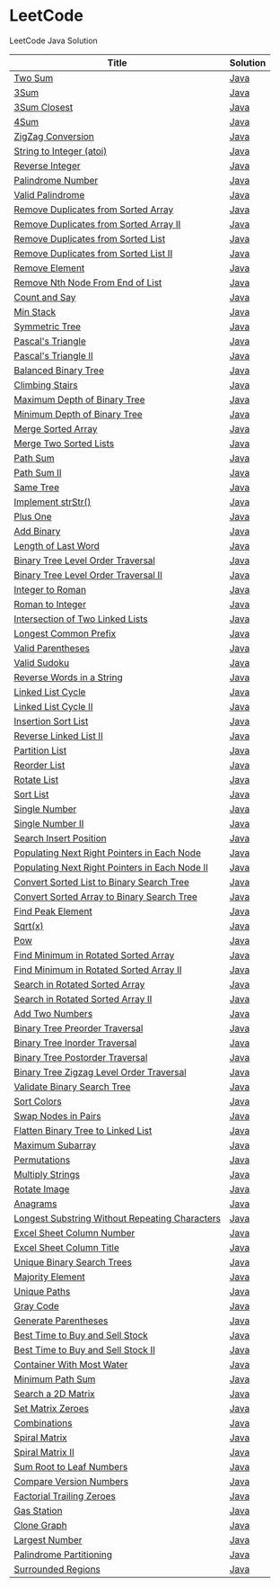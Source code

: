 LeetCode
========

LeetCode Java Solution

| Title | Solution |
| ----- | -------- |
| [Two Sum](https://oj.leetcode.com/problems/two-sum/) | [Java](./src/TwoSum.java) |
| [3Sum](https://oj.leetcode.com/problems/3sum/) | [Java](./src/ThreeSum.java) |
| [3Sum Closest](https://oj.leetcode.com/problems/3sum-closest/) | [Java](./src/ThreeSumClosest.java) |
| [4Sum](https://oj.leetcode.com/problems/4sum/) | [Java](./src/FourSum.java) |
| [ZigZag Conversion](https://oj.leetcode.com/problems/zigzag-conversion/) | [Java](./src/ZigZag.java) |
| [String to Integer (atoi)](https://oj.leetcode.com/problems/string-to-integer-atoi/) | [Java](./src/StringToInteger.java) |
| [Reverse Integer](https://oj.leetcode.com/problems/reverse-integer/) | [Java](./src/ReverseInteger.java) |
| [Palindrome Number](https://oj.leetcode.com/problems/palindrome-number/) | [Java](./src/PalindromeNumber.java) |
| [Valid Palindrome](https://oj.leetcode.com/problems/valid-palindrome/) | [Java](./src/ValidPalindrome.java) |
| [Remove Duplicates from Sorted Array](https://oj.leetcode.com/problems/remove-duplicates-from-sorted-array/) | [Java](./src/RemoveDuplicatesFromSortedArray.java) |
| [Remove Duplicates from Sorted Array II](https://oj.leetcode.com/problems/remove-duplicates-from-sorted-array-ii/) | [Java](./src/RemoveDuplicatesFromSortedArrayII.java) |
| [Remove Duplicates from Sorted List](https://oj.leetcode.com/problems/remove-duplicates-from-sorted-list/) | [Java](./src/RemoveDuplicatesFromSortedList.java) |
| [Remove Duplicates from Sorted List II](https://oj.leetcode.com/problems/remove-duplicates-from-sorted-list-ii/) | [Java](./src/RemoveDuplicatesFromSortedListII.java) |
| [Remove Element](https://oj.leetcode.com/problems/remove-element/) | [Java](./src/RemoveElement.java) |
| [Remove Nth Node From End of List](https://oj.leetcode.com/problems/remove-nth-node-from-end-of-list/) | [Java](./src/RemoveNthNodeFromEndOfList.java) |
| [Count and Say](https://oj.leetcode.com/problems/count-and-say/) | [Java](./src/CountAndSay.java) |
| [Min Stack](https://oj.leetcode.com/problems/min-stack/) | [Java](./src/MinStack.java) |
| [Symmetric Tree](https://oj.leetcode.com/problems/symmetric-tree/) | [Java](./src/SymmetricTree.java) |
| [Pascal's Triangle](https://oj.leetcode.com/problems/pascals-triangle/) | [Java](./src/PascalTriangle.java) |
| [Pascal's Triangle II](https://oj.leetcode.com/problems/pascals-triangle-ii/) | [Java](./src/PascalTriangleII.java) |
| [Balanced Binary Tree](https://oj.leetcode.com/problems/balanced-binary-tree/) | [Java](./src/BalancedBinaryTree.java) |
| [Climbing Stairs](https://oj.leetcode.com/problems/climbing-stairs/) | [Java](./src/ClimbingStairs.java) |
| [Maximum Depth of Binary Tree](https://oj.leetcode.com/problems/maximum-depth-of-binary-tree/) | [Java](./src/MaximumDepthOfBinaryTree.java) |
| [Minimum Depth of Binary Tree](https://oj.leetcode.com/problems/minimum-depth-of-binary-tree/) | [Java](./src/MinimumDepthOfBinaryTree.java) |
| [Merge Sorted Array](https://oj.leetcode.com/problems/merge-sorted-array/) | [Java](./src/MergeSortedArray.java) |
| [Merge Two Sorted Lists](https://oj.leetcode.com/problems/merge-two-sorted-lists/) | [Java](./src/MergeTwoSortedLists.java) |
| [Path Sum](https://oj.leetcode.com/problems/path-sum/) | [Java](./src/PathSum.java) |
| [Path Sum II](https://oj.leetcode.com/problems/path-sum-ii/) | [Java](./src/PathSumII.java) |
| [Same Tree](https://oj.leetcode.com/problems/same-tree/) | [Java](./src/SameTree.java) |
| [Implement strStr()](https://oj.leetcode.com/problems/implement-strstr/) | [Java](./src/StrStr.java) |
| [Plus One](https://oj.leetcode.com/problems/plus-one/) | [Java](./src/PlusOne.java) |
| [Add Binary](https://oj.leetcode.com/problems/add-binary/) | [Java](./src/AddBinary.java) |
| [Length of Last Word](https://oj.leetcode.com/problems/length-of-last-word/) | [Java](./src/LengthOfLastWord.java) |
| [Binary Tree Level Order Traversal](https://oj.leetcode.com/problems/binary-tree-level-order-traversal/) | [Java](./src/BinaryTreeLevelOrderTraversal.java) |
| [Binary Tree Level Order Traversal II](https://oj.leetcode.com/problems/binary-tree-level-order-traversal-ii/) | [Java](./src/BinaryTreeLevelOrderTraversalII.java) |
| [Integer to Roman](https://oj.leetcode.com/problems/integer-to-roman/) | [Java](./src/IntegerToRoman.java) |
| [Roman to Integer](https://oj.leetcode.com/problems/roman-to-integer/) | [Java](./src/RomanToInteger.java) |
| [Intersection of Two Linked Lists](https://oj.leetcode.com/problems/intersection-of-two-linked-lists/) | [Java](./src/IntersectionOfTwoLinkedLists.java) |
| [Longest Common Prefix](https://oj.leetcode.com/problems/longest-common-prefix/) | [Java](./src/LongestCommonPrefix.java) |
| [Valid Parentheses](https://oj.leetcode.com/problems/valid-parentheses/) | [Java](./src/ValidParentheses.java) |
| [Valid Sudoku](https://oj.leetcode.com/problems/valid-sudoku/) | [Java](./src/ValidSudoku.java) |
| [Reverse Words in a String](https://oj.leetcode.com/problems/reverse-words-in-a-string/) | [Java](./src/ReverseWordsInAString.java) |
| [Linked List Cycle](https://oj.leetcode.com/problems/linked-list-cycle/) | [Java](./src/LinkedListCycle.java) |
| [Linked List Cycle II](https://oj.leetcode.com/problems/linked-list-cycle-ii/) | [Java](./src/LinkedListCycleII.java) |
| [Insertion Sort List](https://oj.leetcode.com/problems/insertion-sort-list/) | [Java](./src/InsertionSortList.java) |
| [Reverse Linked List II](https://oj.leetcode.com/problems/reverse-linked-list-ii/) | [Java](./src/ReverseLinkedListII.java) |
| [Partition List](https://oj.leetcode.com/problems/partition-list/) | [Java](./src/PartitionList.java) |
| [Reorder List](https://oj.leetcode.com/problems/reorder-list/) | [Java](./src/ReorderList.java) |
| [Rotate List](https://oj.leetcode.com/problems/rotate-list/) | [Java](./src/RotateList.java) |
| [Sort List](https://oj.leetcode.com/problems/sort-list/) | [Java](./src/SortList.java) |
| [Single Number](https://oj.leetcode.com/problems/single-number/) | [Java](./src/SingleNumber.java) |
| [Single Number II](https://oj.leetcode.com/problems/single-number-ii/) | [Java](./src/SingleNumberII.java) |
| [Search Insert Position](https://oj.leetcode.com/problems/search-insert-position/) | [Java](./src/SearchInsertPosition.java) |
| [Populating Next Right Pointers in Each Node](https://oj.leetcode.com/problems/populating-next-right-pointers-in-each-node/) | [Java](./src/PopulatingNextRightPointersInEachNode.java) |
| [Populating Next Right Pointers in Each Node II](https://oj.leetcode.com/problems/populating-next-right-pointers-in-each-node-ii/) | [Java](./src/PopulatingNextRightPointersInEachNodeII.java) |
| [Convert Sorted List to Binary Search Tree](https://oj.leetcode.com/problems/convert-sorted-list-to-binary-search-tree/) | [Java](./src/ConvertSortedListToBinarySearchTree.java) |
| [Convert Sorted Array to Binary Search Tree](https://oj.leetcode.com/problems/convert-sorted-array-to-binary-search-tree/) | [Java](./src/ConvertSortedArrayToBinarySearchTree.java) |
| [Find Peak Element](https://oj.leetcode.com/problems/find-peak-element/) | [Java](./src/FindPeakElement.java) |
| [Sqrt(x)](https://oj.leetcode.com/problems/sqrtx/) | [Java](./src/Sqrt.java) |
| [Pow](https://oj.leetcode.com/problems/powx-n/) | [Java](./src/Pow.java) |
| [Find Minimum in Rotated Sorted Array](https://oj.leetcode.com/problems/find-minimum-in-rotated-sorted-array/) | [Java](./src/FindMinimumInRotatedSortedArray.java) |
| [Find Minimum in Rotated Sorted Array II](https://oj.leetcode.com/problems/find-minimum-in-rotated-sorted-array-ii/) | [Java](./src/FindMinimumInRotatedSortedArrayII.java) |
| [Search in Rotated Sorted Array](https://oj.leetcode.com/problems/search-in-rotated-sorted-array/) | [Java](./src/SearchInRotatedSortedArray.java) |
| [Search in Rotated Sorted Array II](https://oj.leetcode.com/problems/search-in-rotated-sorted-array-ii/) | [Java](./src/SearchInRotatedSortedArrayII.java) |
| [Add Two Numbers](https://oj.leetcode.com/problems/add-two-numbers/) | [Java](./src/AddTwoNumbers.java) |
| [Binary Tree Preorder Traversal](https://oj.leetcode.com/problems/binary-tree-preorder-traversal/) | [Java](./src/BinaryTreePreorderTraversal.java) |
| [Binary Tree Inorder Traversal](https://oj.leetcode.com/problems/binary-tree-inorder-traversal/) | [Java](./src/BinaryTreeInorderTraversal.java) |
| [Binary Tree Postorder Traversal](https://oj.leetcode.com/problems/binary-tree-postorder-traversal/) | [Java](./src/BinaryTreePostorderTraversal.java) |
| [Binary Tree Zigzag Level Order Traversal](https://oj.leetcode.com/problems/binary-tree-zigzag-level-order-traversal/) | [Java](./src/BinaryTreeZigzagLevelOrderTraversal.java) |
| [Validate Binary Search Tree](https://oj.leetcode.com/problems/validate-binary-search-tree/) | [Java](./src/ValidateBinarySearchTree.java) |
| [Sort Colors](https://oj.leetcode.com/problems/sort-colors/) | [Java](./src/SortColors.java) |
| [Swap Nodes in Pairs](https://oj.leetcode.com/problems/swap-nodes-in-pairs/) | [Java](./src/SwapNodesInPairs.java) |
| [Flatten Binary Tree to Linked List](https://oj.leetcode.com/problems/flatten-binary-tree-to-linked-list/) | [Java](./src/FlattenBinaryTreeToLinkedList.java) |
| [Maximum Subarray](https://oj.leetcode.com/problems/maximum-subarray/) | [Java](./src/MaximumSubarray.java) |
| [Permutations](https://oj.leetcode.com/problems/permutations/) | [Java](./src/Permutations.java) |
| [Multiply Strings](https://oj.leetcode.com/problems/multiply-strings/) | [Java](./src/MultiplyStrings.java) |
| [Rotate Image](https://oj.leetcode.com/problems/rotate-image/) | [Java](./src/RotateImage.java) |
| [Anagrams](https://oj.leetcode.com/problems/anagrams/) | [Java](./src/Anagrams.java) |
| [Longest Substring Without Repeating Characters](https://oj.leetcode.com/problems/longest-substring-without-repeating-characters/) | [Java](./src/LongestSubstringWithoutRepeatingCharacters.java) |
| [Excel Sheet Column Number](https://oj.leetcode.com/problems/excel-sheet-column-number/) | [Java](./src/ExcelSheetColumnNumber.java) |
| [Excel Sheet Column Title](https://oj.leetcode.com/problems/excel-sheet-column-title/) | [Java](./src/ExcelSheetColumnTitle.java) |
| [Unique Binary Search Trees](https://oj.leetcode.com/problems/unique-binary-search-trees/) | [Java](./src/UniqueBinarySearchTrees.java) |
| [Majority Element](https://oj.leetcode.com/problems/majority-element/) | [Java](./src/MajorityElement.java) |
| [Unique Paths](https://oj.leetcode.com/problems/unique-paths/) | [Java](./src/UniquePaths.java) |
| [Gray Code](https://oj.leetcode.com/problems/gray-code/) | [Java](./src/GrayCode.java) |
| [Generate Parentheses](https://oj.leetcode.com/problems/generate-parentheses/) | [Java](./src/GenerateParentheses.java) |
| [Best Time to Buy and Sell Stock](https://oj.leetcode.com/problems/best-time-to-buy-and-sell-stock/) | [Java](./src/BestTimeToBuyAndSellStock.java) |
| [Best Time to Buy and Sell Stock II](https://oj.leetcode.com/problems/best-time-to-buy-and-sell-stock-ii/) | [Java](./src/BestTimeToBuyAndSellStockII.java) |
| [Container With Most Water](https://oj.leetcode.com/problems/container-with-most-water/) | [Java](./src/ContainerWithMostWater.java) |
| [Minimum Path Sum](https://oj.leetcode.com/problems/minimum-path-sum/) | [Java](./src/MinimumPathSum.java) |
| [Search a 2D Matrix](https://oj.leetcode.com/problems/search-a-2d-matrix/) | [Java](./src/SearchA2DMatrix.java) |
| [Set Matrix Zeroes](https://oj.leetcode.com/problems/set-matrix-zeroes/) | [Java](./src/SetMatrixZeroes.java) |
| [Combinations](https://oj.leetcode.com/problems/combinations/) | [Java](./src/Combinations.java) |
| [Spiral Matrix](https://oj.leetcode.com/problems/spiral-matrix/) | [Java](./src/SpiralMatrix.java) |
| [Spiral Matrix II](https://oj.leetcode.com/problems/spiral-matrix-ii/) | [Java](./src/SpiralMatrixII.java) |
| [Sum Root to Leaf Numbers](https://oj.leetcode.com/problems/sum-root-to-leaf-numbers/) | [Java](./src/SumRootToLeafNumbers.java) |
| [Compare Version Numbers](https://oj.leetcode.com/problems/compare-version-numbers/) | [Java](./src/CompareVersionNumbers.java) |
| [Factorial Trailing Zeroes](https://oj.leetcode.com/problems/factorial-trailing-zeroes/) | [Java](./src/FactorialTrailingZeroes.java) |
| [Gas Station](https://oj.leetcode.com/problems/gas-station/) | [Java](./src/GasStation.java) |
| [Clone Graph](https://oj.leetcode.com/problems/clone-graph/) | [Java](./src/CloneGraph.java) |
| [Largest Number](https://oj.leetcode.com/problems/largest-number/) | [Java](./src/LargestNumber.java) |
| [Palindrome Partitioning](https://oj.leetcode.com/problems/palindrome-partitioning/) | [Java](./src/PalindromePartitioning.java) |
| [Surrounded Regions](https://oj.leetcode.com/problems/surrounded-regions/) | [Java](./src/SurroundedRegions.java) |
